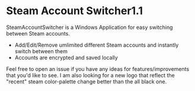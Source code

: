 # Steam Account Switcher1.1


SteamAccountSwitcher is a Windows Application for easy switching between Steam accounts.

- Add/Edit/Remove umlimited different Steam accounts and instantly switch between them
- Accounts are encrypted and saved locally

Feel free to open an issue if you have any ideas for features/improvements that you'd like to see.
I am also looking for a new logo that reflect the "recent" steam color-palette change better than the all black one.
